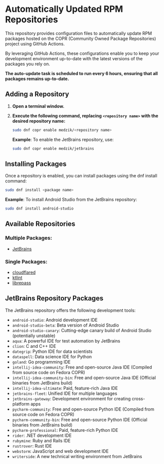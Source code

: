 # Automatically Updated RPM Repositories

This repository provides configuration files to automatically update RPM packages hosted on the COPR (Community Owned Package Repositories) project using GitHub Actions. 

By leveraging GitHub Actions, these configurations enable you to keep your development environment up-to-date with the latest versions of the packages you rely on. 

**The auto-update task is scheduled to run every 6 hours, ensuring that all packages remains up-to-date.**

## Adding a Repository

1. **Open a terminal window.**
2. **Execute the following command, replacing `<repository name>` with the desired repository name:**

   ```bash
   sudo dnf copr enable medzik/<repository name>
   ```

    **Example**: To enable the JetBrains repository, use:

    ```bash
    sudo dnf copr enable medzik/jetbrains
    ```

## Installing Packages

Once a repository is enabled, you can install packages using the dnf install command:

```bash
sudo dnf install <package name>
```

**Example**: To install Android Studio from the JetBrains repository:

```bash
sudo dnf install android-studio
```

## Available Repositories

### Multiple Packages:

* [JetBrains](https://copr.fedorainfracloud.org/coprs/medzik/jetbrains/)

### Single Packages:

* [cloudflared](https://copr.fedorainfracloud.org/coprs/medzik/cloudflared/)
* [ktlint](https://copr.fedorainfracloud.org/coprs/medzik/ktlint/)
* [librepass](https://copr.fedorainfracloud.org/coprs/medzik/librepass/)

## JetBrains Repository Packages

The JetBrains repository offers the following development tools:

* `android-studio`: Android development IDE
* `android-studio-beta`: Beta version of Android Studio
* `android-studio-canary`: Cutting-edge canary build of Android Studio (potentially unstable)
* `aqua`: A powerful IDE for test automation by JetBrains
* `clion`: C and C++ IDE
* `dategrip`: Python IDE for data scientists
* `dataspell`: Data science IDE for Python
* `goland`: Go programming IDE
* `intellij-idea-community`: Free and open-source Java IDE (Compiled from source code on Fedora COPR)
* `intellij-idea-community-bin`: Free and open-source Java IDE (Official binaries from JetBrains build)
* `intellij-idea-ultimate`: Paid, feature-rich Java IDE
* `jetbrains-fleet`: Unified IDE for multiple languages
* `jetbrains-gateway`: Development environment for creating cross-platform apps
* `pycharm-community`: Free and open-source Python IDE (Compiled from source code on Fedora COPR)
* `pycharm-community-bin`: Free and open-source Python IDE (Official binaries from JetBrains build)
* `pycharm-professional`: Paid, feature-rich Python IDE
* `rider`: .NET development IDE
* `rubymine`: Ruby and Rails IDE
* `rustrover`: Rust IDE
* `webstorm`: JavaScript and web development IDE
* `writerside`: A new technical writing environment from JetBrains
